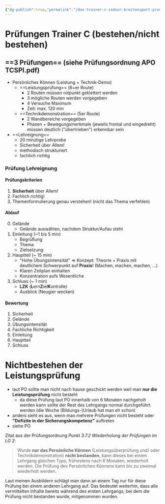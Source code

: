 ```yaml
---
{"dg-publish":true,"permalink":"/dav-trainer-c-indoor-breitensport-pruefungen/"}
---
```



# Prüfungen Trainer C (bestehen/nicht bestehen)

## ==3 Prüfungen== (siehe Prüfungsordnung APO TCSPI.pdf)

- Persönliches Können (Leistung + Technik-Demo)
	- ==Leistungsprüfung== (6+er Route)
		- 2 Routen müssen rotpunkt geklettert werden
		- 3 mögliche Routen werden vorgegeben
		- 4 Versuche Maximum
		- Zeit: max. 120 min
	- ==Technikdemonstration== (5er Route)
		- 2 Wandbereiche vorgegeben
		- Phasen + Bewegungsmerkmale (jeweils frontal und eingedreht) müssen deutlich ("übertrieben") erkennbar sein
- ==Lehreignung==
	- 20 minütige Lehrprobe
	- Sicherheit über Allem!
	- methodisch strukturiert
	- fachlich richtig

### Prüfung Lehreignung

#### Prüfungskriterien

1. **Sicherheit** über Allem!
2. Fachlich richtig!
3. Themenformulierung genau verstehen! (nicht das Thema verfehlen)

#### Ablauf

0. Gelände
	- Gelände auswählen, nachdem Struktur/Aufau steht
1. Einleitung (~1 bis 5 min)
	- Begrüßung
	- Thema
	- Zielsetzung
2. Hauptteil (~ 15 min)
	- "Hohe Übungsintensität" => Konzept: Theorie + Praxis mit deutlichem Schwerpunkt auf **Praxis**! (Machen, machen, machen, ...)
	- Klaren Zeitplan einhalten
	- Konzentration aufs Wesentliche
3. Schluss (~ 1 min)
	- **LZK** (**L**ern**Z**iel**K**ontrolle)
	- Ausblick (Neugier wecken)

#### Bewertung

1. Sicherheit
2. Gelände
3. Übungsintensität
4. Fachliche Richtigkeit
5. Einleitung
6. Hauptteil
7. Schluss

# Nichtbestehen der Leistungsprüfung

- laut PO sollte man nicht nach hause geschickt werden weil man **nur die Leistungsprüfung** nicht besteht
	- da diese Prüfung laut PO innerhalb von 6 Monaten nachgeholt werden kann sollte der Rest des Lehrgangs normal durchgeführt werden (die Woche (Bildungs-)Urlaub hat man eh schon)
- anders sieht es aus, wenn man mehrere Prüfungen nicht besteht oder **"Defizite in der Sicherungskompetenz"** auftreten
- siehe PO

Zitat aus der Prüfungsordnung Punkt *3.7.2 Wiederholung der Prüfungen im LG 2*:

> Wurde **nur das Persönliche Können** (Leistungsüberprüfung und/ oder Technikdemonstration) **nicht bestanden**, kann dieses bei einem Lehrgang gleichen Typs, frühestens nach 6 Monaten, wiederholt werden. Die Prüfung des Persönlichen Könnens kann bis zu zweimal wiederholt werden.

Laut meinen Ausbildern schlägt man dann an einem Tag nur für diese Prüfung bei einem anderen Lehrgang auf.
Das bedeutet weiterhin, dass alle vermittelten Inhalte bereits während des ersten Lehrgangs, bei dem die Prüfung nicht bestanden wurde, mitgenommen wurden.